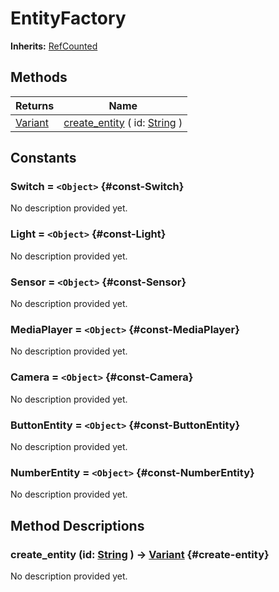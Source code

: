 # EntityFactory
**Inherits:** [RefCounted](https://docs.godotengine.org/de/4.x/classes/class_refcounted.html)
    




## Methods

| Returns                                                                   | Name                                                                                                            |
| ------------------------------------------------------------------------- | --------------------------------------------------------------------------------------------------------------- |
| [Variant](https://docs.godotengine.org/de/4.x/classes/class_variant.html) | [create_entity](#create-entity) ( id: [String](https://docs.godotengine.org/de/4.x/classes/class_string.html) ) |



## Constants


### Switch = `<Object>` {#const-Switch}

No description provided yet.
                


### Light = `<Object>` {#const-Light}

No description provided yet.
                


### Sensor = `<Object>` {#const-Sensor}

No description provided yet.
                


### MediaPlayer = `<Object>` {#const-MediaPlayer}

No description provided yet.
                


### Camera = `<Object>` {#const-Camera}

No description provided yet.
                


### ButtonEntity = `<Object>` {#const-ButtonEntity}

No description provided yet.
                


### NumberEntity = `<Object>` {#const-NumberEntity}

No description provided yet.
                



## Method Descriptions

### create_entity (id: [String](https://docs.godotengine.org/de/4.x/classes/class_string.html)  ) -> [Variant](https://docs.godotengine.org/de/4.x/classes/class_variant.html) {#create-entity}

No description provided yet.
